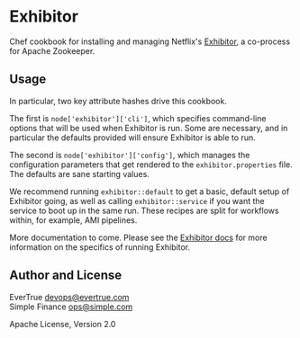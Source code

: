 # Exhibitor

Chef cookbook for installing and managing Netflix's
[Exhibitor](https://github.com/Netflix/exhibitor), a co-process for Apache
Zookeeper.

## Usage

In particular, two key attribute hashes drive this cookbook.

The first is `node['exhibitor']['cli']`, which specifies command-line options
that will be used when Exhibitor is run. Some are necessary, and in particular
the defaults provided will ensure Exhibitor is able to run.

The second is `node['exhibitor']['config']`, which manages the configuration
parameters that get rendered to the `exhibitor.properties` file. The defaults
are sane starting values.

We recommend running `exhibitor::default` to get a basic, default setup of
Exhibitor going, as well as calling `exhibitor::service` if you want the
service to boot up in the same run. These recipes are split for workflows
within, for example, AMI pipelines.

More documentation to come. Please see the [Exhibitor
docs](https://github.com/Netflix/exhibitor/wiki) for more
information on the specifics of running Exhibitor.

## Author and License 

EverTrue <devops@evertrue.com>  
Simple Finance <ops@simple.com>

Apache License, Version 2.0
